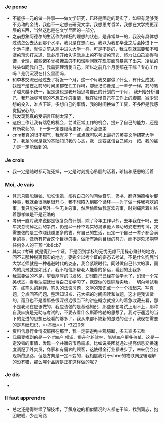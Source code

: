 ### Je pense
- 不能够一元的做一件事——做文学研究，已经是固定的现实了，如果有足够我不劳动的金钱，我也不一定想去研究文学，我想思考哲学，我想在文学找更深层的东西，当然这也是在文学里面的一部分，
- 之前想象阿德尔的生活作为样板的理想的状态，是非常单一的，我没有具体想过该怎么去达到那个水平，我只是在想而已，我以为我在毕业之后会掉进下一个池子里，就像之前从高中进入大学一样，可是不是的，我立刻就需要和不和谐的现实打交道，我必须开始认识我身上的不和谐的现实，努力让自己变得和谐，合理，那些诸多曾被掩盖的不和谐瞬间就在现实面前暴露了出来，凌乱的线头如同我自己，我需要理清我自己，所以之前几个月我都在干嘛？专心工作吗？是仍沉浸在什么里面吗，
- 和李林交流已经过去了将近一个月，这一个月我又都做了什么，有什么成就，我是不是在之前的时间里都在忙工作吗，那些记忆像是上一辈子一样，我的脑子越来越不统一，但是这也是我开始思考自己的计划的一个月， 我开始分析自己，我开始尽可能的不想工作的事情，我在放慢自己在工作上的脚部，减少思想的投入，准点下班，多想自己的事情，我的时间换做了工资，不多但是我感觉挺安心的，
- 我发现我真的受语言压制太深了，
- 这份工作让我有喘息的机会，尝试正常工作的机会，提升了自己的能力，还是有所收获的，下一步一定要继续更好，绝不会更差
- cnm我真的很不服气，我就差了一点点就可以考上最好的英美文学研究大学了，我差的就是我的基础知识我的心态，我一定要坚信自己努力一把，我的能力是一定能做到的，


### Je crois
- 我一定是随时都可能死掉，一定是时刻提心吊胆的活着，珍惜和感恩的活着


### Moi, Je vais
- 其实只要能赚钱，能吃饱饭，能有自己的时间做音乐，读书，翻译海德格尔那种事，我就会很满足很开心，我不想陷入到那个循环——为了做一件我喜欢的事，我只能先做另外一件无关的事，然后偷着做我喜欢的事，时刻痛苦着纠结着那样做是不是正确的
- 考研一直对我来说都是很复杂的计划，除了今年工作以外，去年我在干吗，去年我忽视掉之后的学费，仍是以一种不现实的渴求他人帮助的姿态去考试，我需要做的是工作赚钱赚更多的钱，有自己的生活，设定一个自己一辈子都会满足的事，做所有符合这个目标的事，做所有通向目标的努力，而不是央求期望任何外人的干预 ^3b8cb7
- 其实 #考研 就是得到一个证，不是回到学校的无忧无虑不用操心赚钱的地方，回不去那种脱离现实的地方，要完全以考个证的姿态去考试，不是什么狗屁当大学老师就是一种逃避时代的姿态，我会紧跟时代，同时做自己伟大的事，国内的风景就是如此了，我不相信那帮老人能看的多远，看到的比我多
- 我需要做的不是，望着厚厚的书发愁，幻想自己已经在做学术了，幻想一个完美状态，看看法语就觉得自己在学习了，我要做的是脚踏实地，一切向考试看齐，练笔头的翻译，笔头的法语习题，文学的知识点一个一个捡起来，写真题，分点回答问题，整理知识点，花大把的时间阅读和做题，这才是我该做的，而且也不是看那些很深很远很当下的讲座概念就投入的着急收藏去看，那不是我现在应该做的，我应该做的是基础知识，那些都在考试上用不上，那种自我麻痹是无助与考试的，不要去看什么斯蒂格勒的思想了，我对于遥远的当下的先进的思想已经看的够多了，我从来都不缺新的激进的点子，我现在需要的是基础知识，==基础==！ ^32206f
- 资料信息行业情况都摆在那里，我一定要避免主观臆断，多去查多去看
- 我需要找到的是一个 #生产 领域，提升他的效率，能够生产更多价值，这是一定没错的事情，发现一个共赢的市场需求，比如说美团就通过提高信息交换速度调配了外卖员，商家和有需求的顾客，这使得全行业都进步了，未来仍会出现新的思路，但是方向是一定不变的，我相信我对于shine的物联网逻辑理解的没有错，那么哪个品牌是正在这样做的呢？


### Je dis
- 


### Il faut apprendre
- 总之还是得继续了解技术，了解身边的相似情况的人都在干嘛，找到同志，抱团取暖，少走弯路